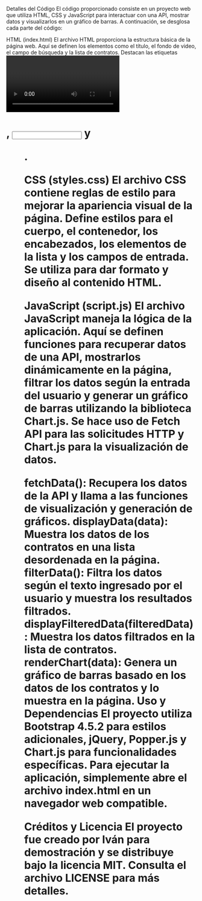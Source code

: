 Detalles del Código
El código proporcionado consiste en un proyecto web que utiliza HTML, CSS y JavaScript para interactuar con una API, mostrar datos y visualizarlos en un gráfico de barras. A continuación, se desglosa cada parte del código:

HTML (index.html)
El archivo HTML proporciona la estructura básica de la página web. Aquí se definen los elementos como el título, el fondo de video, el campo de búsqueda y la lista de contratos. Destacan las etiquetas <video>, <h1>, <input> y <ul>.

CSS (styles.css)
El archivo CSS contiene reglas de estilo para mejorar la apariencia visual de la página. Define estilos para el cuerpo, el contenedor, los encabezados, los elementos de la lista y los campos de entrada. Se utiliza para dar formato y diseño al contenido HTML.

JavaScript (script.js)
El archivo JavaScript maneja la lógica de la aplicación. Aquí se definen funciones para recuperar datos de una API, mostrarlos dinámicamente en la página, filtrar los datos según la entrada del usuario y generar un gráfico de barras utilizando la biblioteca Chart.js. Se hace uso de Fetch API para las solicitudes HTTP y Chart.js para la visualización de datos.

fetchData(): Recupera los datos de la API y llama a las funciones de visualización y generación de gráficos.
displayData(data): Muestra los datos de los contratos en una lista desordenada en la página.
filterData(): Filtra los datos según el texto ingresado por el usuario y muestra los resultados filtrados.
displayFilteredData(filteredData): Muestra los datos filtrados en la lista de contratos.
renderChart(data): Genera un gráfico de barras basado en los datos de los contratos y lo muestra en la página.
Uso y Dependencias
El proyecto utiliza Bootstrap 4.5.2 para estilos adicionales, jQuery, Popper.js y Chart.js para funcionalidades específicas. Para ejecutar la aplicación, simplemente abre el archivo index.html en un navegador web compatible.

Créditos y Licencia
El proyecto fue creado por Iván para demostración y se distribuye bajo la licencia MIT. Consulta el archivo LICENSE para más detalles.
